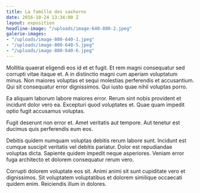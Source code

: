 ```yaml
---
title: La famille des saxhorns
date: 2016-10-24 13:34:00 Z
layout: exposition
headline-image: "/uploads/image-640-800-2.jpeg"
galerie-images:
- "/uploads/image-800-640-1.jpeg"
- "/uploads/image-800-640-5.jpeg"
- "/uploads/image-800-640-6.jpeg"
---
```


Mollitia quaerat eligendi eos id et et fugit. Et rem magni consequatur sed corrupti vitae itaque et. A in distinctio magni cum aperiam voluptatum minus. Non maiores voluptas et sequi molestias perferendis et accusantium. Qui sit consequatur error dignissimos. Qui iusto quae nihil voluptas porro.

Ea aliquam laborum labore maiores error. Rerum sint nobis provident et incidunt dolor vero ea. Excepturi quod voluptates et. Quae quam impedit optio fugit accusamus voluptas.

Fugit deserunt non error et. Amet veritatis aut tempore. Aut tenetur est ducimus quis perferendis eum eos.

Debitis quidem numquam voluptas debitis rerum labore sunt. Incidunt est cumque suscipit veritatis vel debitis pariatur. Dolor est repudiandae voluptas dicta. Sapiente quidem impedit neque asperiores. Veniam error fuga architecto et dolorem consequatur rerum vero.

Corrupti dolorem voluptate eos sit. Animi animi sit sunt cupiditate vero et dignissimos. Sit voluptatem voluptatibus et dolorem similique occaecati quidem enim. Reiciendis illum in dolores.
